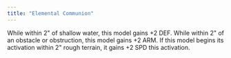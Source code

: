 ```yaml
---
title: "Elemental Communion"
---
```

While within 2" of shallow water, this model gains +2 DEF.
While within 2" of an obstacle or obstruction, this model gains +2 ARM.
If this model begins its activation within 2" rough terrain, it gains +2 SPD this activation.